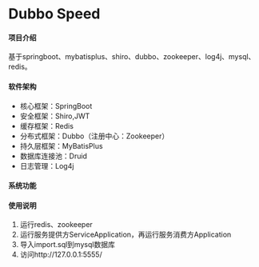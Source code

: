 # Dubbo Speed

#### 项目介绍
基于springboot、mybatisplus、shiro、dubbo、zookeeper、log4j、mysql、redis。

#### 软件架构

- 核心框架：SpringBoot
- 安全框架：Shiro,JWT
- 缓存框架：Redis
- 分布式框架：Dubbo（注册中心：Zookeeper）
- 持久层框架：MyBatisPlus
- 数据库连接池：Druid
- 日志管理：Log4j

#### 系统功能

#### 使用说明

1. 运行redis、zookeeper
2. 运行服务提供方ServiceApplication，再运行服务消费方Application
3. 导入import.sql到mysql数据库
4. 访问http://127.0.0.1:5555/
